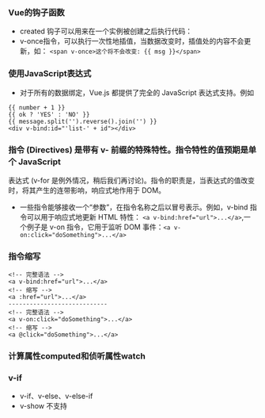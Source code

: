 ### Vue的钩子函数
- created 钩子可以用来在一个实例被创建之后执行代码：
- v-once指令，可以执行一次性地插值，当数据改变时，插值处的内容不会更新，如：
`<span v-once>这个将不会改变: {{ msg }}</span>`
### 使用JavaScript表达式
- 对于所有的数据绑定，Vue.js 都提供了完全的 JavaScript 表达式支持。例如
```
{{ number + 1 }}
{{ ok ? 'YES' : 'NO' }}
{{ message.split('').reverse().join('') }}
<div v-bind:id="'list-' + id"></div>
```
### 指令 (Directives) 是带有 v- 前缀的特殊特性。指令特性的值预期是单个 JavaScript 
表达式 (v-for 是例外情况，稍后我们再讨论)。指令的职责是，当表达式的值改变时，将其产生的连带影响，响应式地作用于 DOM。
- 一些指令能够接收一个“参数”，在指令名称之后以冒号表示。例如，v-bind 指令可以用于响应式地更新 HTML 特性：
`<a v-bind:href="url">...</a>`,一个例子是 v-on 指令，它用于监听 DOM 事件：`<a v-on:click="doSomething">...</a>`
### 指令缩写
```
<!-- 完整语法 -->
<a v-bind:href="url">...</a>
<!-- 缩写 -->
<a :href="url">...</a>
----------------------------
<!-- 完整语法 -->
<a v-on:click="doSomething">...</a>
<!-- 缩写 -->
<a @click="doSomething">...</a>
```
### 计算属性computed和侦听属性watch
### v-if
- v-if、v-else、v-else-if
- v-show 不支持 <template> 元素，也不支持 v-else。
- 因此，如果需要非常频繁地切换，则使用 v-show 较好；如果在运行时条件很少改变，则使用 v-if 较好。
- v-if和v-for最好不要同时使用，如果使用的话，优先级是v-for要比v-if优先级高
- Vue 包含一组观察数组的变异方法，所以它们也将会触发视图更新。这些方法如下：
`push()`
`pop()`
`shift()`
`unshift()`
`splice()`
`sort()`
`reverse()`
- 你可以用 v-model 指令在表单 <input>、<textarea> 及 <select> 元素上创建双向数据绑定。它会根据控件类型自动选取正确的方法来更新元素。尽管有些神奇，但 v-model 本质上不过是语法糖。它负责监听用户的输入事件以更新数据，并对一些极端场景进行一些特殊处理。
